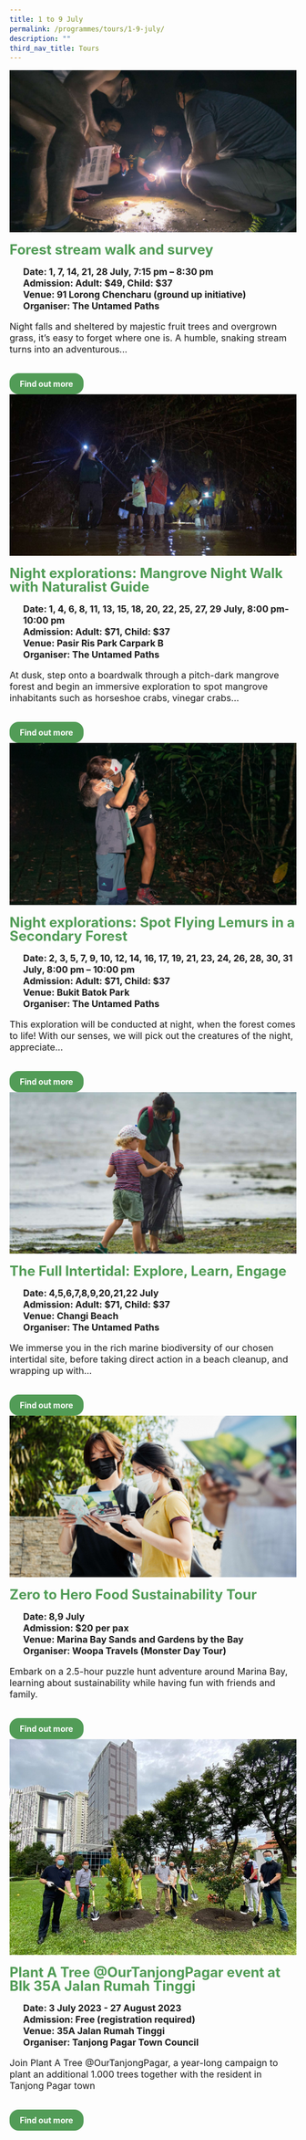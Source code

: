 ```yaml
---
title: 1 to 9 July
permalink: /programmes/tours/1-9-july/
description: ""
third_nav_title: Tours
---
```

<style>
	.row_custom {
		gap: 1rem;
		flex-wrap: wrap;
	}
	
	.programmes__item {
		flex: 0 1 calc(33% - 0.5rem) !important;
		display: flex;
		flex-direction: column;
		justify-content: space-between;
	}
	
	.programmes__item___header > img {
		margin: 0
		width: 100%
	}
	
	.programmes__item__header > h2 {
		color: black;
		font-size: 1.5rem;
		line-height: 1.5rem;
		margin: 1rem 0 0.5rem;
		font-weight: bold;
		color: #509b55;
	}
	
	.programmes__item__detail > ul {
		display: flex;
		flex-direction: column;
		list-style-type: none;
		margin: 1rem 0;
	}
	
	.programmes__item__detail > ul > li {
		margin: 0;
		font-size: 1rem;
		line-height: 1.25;
	}
	
	.programmes__item__detail > ul > li:last-child {
		margin: 0;
	}
	
	.programmes__item__body > p {
		font-size: 1rem;
		line-height: 1.25;
	}
	
	.programmes__item__actions {
		display: flex;
		align-items: center;
		margin-top: 1rem;
		gap: 0.5rem;
	}
	
	.programmes__item__actions > a {
		border: 2px solid black;
		padding: 0.5rem 1rem;
		height: fit-content;
		border-radius: 1rem;
		background-color: transparent;
		cursor: pointer;
		font-weight: bold;
		text-decoration: none;
		margin-bottom: 0;
	}
	
	.programmes__item__actions > .button-primary {
		background-color: #529c57;
		border: 2px solid #529c57;
		color: white !important;
	}
	
	.programmes__item__actions > .button-secondary {
		border: 2px solid #43b453;
		color: #43b453 !important;
	}
</style>

<div class="row row_custom">
	<div class="programmes__item col is-one-third">
		<div class="programmes__item__wrapper">
			<div class="programmes__item__header">
				<img src="/images/Tours/tupforest.jpg">
				<h2>Forest stream walk and survey</h2>
			</div>
			<div class="programmes__item__detail">
				<ul>
					<li><strong>Date: 1, 7, 14, 21, 28 July, 7:15 pm – 8:30 pm</strong></li>
					<li><strong>Admission: Adult: $49, Child: $37</strong></li>
					<li><strong>Venue: 91 Lorong Chencharu (ground up initiative)</strong></li>
					<li><strong>Organiser: The Untamed Paths</strong></li>
				</ul>
			</div>
			<div class="programmes__item__body">
				<p>Night falls and sheltered by majestic fruit trees and overgrown grass, it’s easy to forget where one is. A humble, snaking stream turns into an adventurous…
			</p>
			</div>
		</div>
		<div class="programmes__item__actions">
			<a href="/forest-stream-walk-and-survey/" class="button-primary">Find out more</a>
		</div>
	</div>
	<div class="programmes__item col is-one-third">
		<div class="programmes__item__wrapper">
			<div class="programmes__item__header">
				<img src="/images/Tours/tup-nightmangrove.jpg">
				<h2>Night explorations: Mangrove Night Walk with Naturalist Guide</h2>
			</div>
			<div class="programmes__item__detail">
				<ul>
					<li><strong>Date: 1, 4, 6, 8, 11, 13, 15, 18, 20, 22, 25, 27, 29 July, 8:00 pm-10:00 pm</strong></li>
					<li><strong>Admission: Adult: $71, Child: $37</strong></li>
					<li><strong>Venue: Pasir Ris Park Carpark B</strong></li>
					<li><strong>Organiser: The Untamed Paths</strong></li>
				</ul>
			</div>
			<div class="programmes__item__body">
				<p>At dusk, step onto a boardwalk through a pitch-dark mangrove forest and begin an immersive exploration to spot mangrove inhabitants such as horseshoe crabs, vinegar crabs…
				</p>
			</div>
		</div>
		<div class="programmes__item__actions">
				<a href="/night-explorations-mangrove-night-walk-with-naturalist-guide/" class="button-primary">Find out more</a>
		</div>
	</div>
	<div class="programmes__item col is-one-third">
		<div class="programmes__item__wrapper">
			<div class="programmes__item__header">
				<img src="/images/Tours/tupspot.png">
				<h2>Night explorations: Spot Flying Lemurs in a Secondary Forest</h2>
			</div>
			<div class="programmes__item__detail">
				<ul>
					<li><strong>Date: 2, 3, 5, 7, 9, 10, 12, 14, 16, 17, 19, 21, 23, 24, 26, 28, 30, 31 July, 8:00 pm – 10:00 pm</strong></li>
					<li><strong>Admission: Adult: $71, Child: $37</strong></li>
					<li><strong>Venue: Bukit Batok Park</strong></li>
					<li><strong>Organiser: The Untamed Paths</strong></li>
				</ul>
			</div>
			<div class="programmes__item__body">
				<p>This exploration will be conducted at night, when the forest comes to life! With our senses, we will pick out the creatures of the night, appreciate…
			</p>
			</div>
		</div>
		<div class="programmes__item__actions">
			<a href="/night-explorations-spot-flying-lemurs-in-a-secondary-forest/" class="button-primary">Find out more</a>
		</div>
	</div>
	<div class="programmes__item col is-one-third">
		<div class="programmes__item__wrapper">
			<div class="programmes__item__header">
				<img src="/images/Tours/tup-fullintertidal.jpg">
				<h2>The Full Intertidal: Explore, Learn, Engage</h2>
			</div>
			<div class="programmes__item__detail">
				<ul>
					<li><strong>Date: 4,5,6,7,8,9,20,21,22 July</strong></li>
					<li><strong>Admission: Adult: $71, Child: $37</strong></li>
					<li><strong>Venue: Changi Beach</strong></li>
					<li><strong>Organiser: The Untamed Paths</strong></li>
				</ul>
			</div>
			<div class="programmes__item__body">
				<p>We immerse you in the rich marine biodiversity of our chosen intertidal site, before taking direct action in a beach cleanup, and wrapping up with…
			</p>
			</div>
		</div>
		<div class="programmes__item__actions">
			<a href="/the-full-intertidal-explore-learn-engage/" class="button-primary">Find out more</a>
		</div>
	</div>
	<div class="programmes__item col is-one-third">
		<div class="programmes__item__wrapper">
			<div class="programmes__item__header">
				<img src="/images/Tours/woopa-png.jpg">
				<h2>Zero to Hero Food Sustainability Tour
</h2>
			</div>
			<div class="programmes__item__detail">
				<ul>
					<li><strong>Date: 8,9 July</strong></li>
					<li><strong>Admission: $20 per pax</strong></li>
					<li><strong>Venue: Marina Bay Sands and Gardens by the Bay</strong></li>
					<li><strong>Organiser: Woopa Travels (Monster Day Tour)</strong></li>
				</ul>
			</div>
			<div class="programmes__item__body">
				<p>Embark on a 2.5-hour puzzle hunt adventure around Marina Bay, learning about sustainability while having fun with friends and family.
			</p>
			</div>
		</div>
		<div class="programmes__item__actions">
			<a href="/the-melting-menace-sustainability-puzzle-hunt" class="button-primary">Find out more</a>
		</div>
	</div>
	<div class="programmes__item col is-one-third">
		<div class="programmes__item__wrapper">
			<div class="programmes__item__header">
				<img src="/images/Programmes/plant-a-tree.png">
				<h2>Plant A Tree @OurTanjongPagar event at Blk 35A Jalan Rumah Tinggi</h2>
			</div>
			<div class="programmes__item__detail">
				<ul>
					<li><strong>Date: 3 July 2023 - 27 August 2023</strong></li>
					<li><strong>Admission: Free (registration required)</strong></li>
					<li><strong>Venue: 35A Jalan Rumah Tinggi</strong></li>
					<li><strong>Organiser: Tanjong Pagar Town Council</strong></li>
				</ul>
			</div>
			<div class="programmes__item__body">
				<p>Join Plant A Tree @OurTanjongPagar, a year-long campaign to plant an additional 1.000 trees together with the resident in Tanjong Pagar town
			</p>
			</div>
		</div>
		<div class="programmes__item__actions">
			<a class="button-primary">Find out more</a>
		</div>
	</div>
</div>